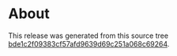 <!--
Copyright (c) Microsoft Corporation. All rights reserved.
Licensed under the MIT License.
-->
              
# About
              
This release was generated from this source tree [bde1c2f09383cf57afd9639d69c251a068c69264](https://github.com/microsoft/accessibility-insights-action/tree/bde1c2f09383cf57afd9639d69c251a068c69264).


